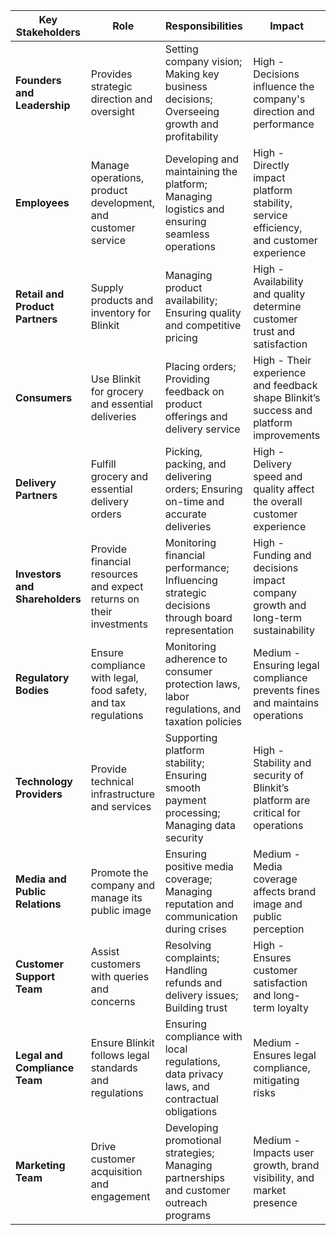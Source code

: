 | Key Stakeholders                | Role                                                                 | Responsibilities                                                                                                | Impact                                                                       |
|----------------------------------|----------------------------------------------------------------------|-----------------------------------------------------------------------------------------------------------------|------------------------------------------------------------------------------|
| **Founders and Leadership**      | Provides strategic direction and oversight                            | Setting company vision; Making key business decisions; Overseeing growth and profitability                      | High - Decisions influence the company's direction and performance           |
| **Employees**                    | Manage operations, product development, and customer service         | Developing and maintaining the platform; Managing logistics and ensuring seamless operations                     | High - Directly impact platform stability, service efficiency, and customer experience |
| **Retail and Product Partners**  | Supply products and inventory for Blinkit                            | Managing product availability; Ensuring quality and competitive pricing                                         | High - Availability and quality determine customer trust and satisfaction    |
| **Consumers**                    | Use Blinkit for grocery and essential deliveries                      | Placing orders; Providing feedback on product offerings and delivery service                                    | High - Their experience and feedback shape Blinkit’s success and platform improvements |
| **Delivery Partners**            | Fulfill grocery and essential delivery orders                        | Picking, packing, and delivering orders; Ensuring on-time and accurate deliveries                               | High - Delivery speed and quality affect the overall customer experience     |
| **Investors and Shareholders**   | Provide financial resources and expect returns on their investments   | Monitoring financial performance; Influencing strategic decisions through board representation                   | High - Funding and decisions impact company growth and long-term sustainability |
| **Regulatory Bodies**            | Ensure compliance with legal, food safety, and tax regulations        | Monitoring adherence to consumer protection laws, labor regulations, and taxation policies                      | Medium - Ensuring legal compliance prevents fines and maintains operations    |
| **Technology Providers**         | Provide technical infrastructure and services                        | Supporting platform stability; Ensuring smooth payment processing; Managing data security                        | High - Stability and security of Blinkit’s platform are critical for operations |
| **Media and Public Relations**   | Promote the company and manage its public image                       | Ensuring positive media coverage; Managing reputation and communication during crises                            | Medium - Media coverage affects brand image and public perception             |
| **Customer Support Team**        | Assist customers with queries and concerns                           | Resolving complaints; Handling refunds and delivery issues; Building trust                                      | High - Ensures customer satisfaction and long-term loyalty                   |
| **Legal and Compliance Team**    | Ensure Blinkit follows legal standards and regulations                | Ensuring compliance with local regulations, data privacy laws, and contractual obligations                       | Medium - Ensures legal compliance, mitigating risks                          |
| **Marketing Team**               | Drive customer acquisition and engagement                            | Developing promotional strategies; Managing partnerships and customer outreach programs                         | Medium - Impacts user growth, brand visibility, and market presence           |
